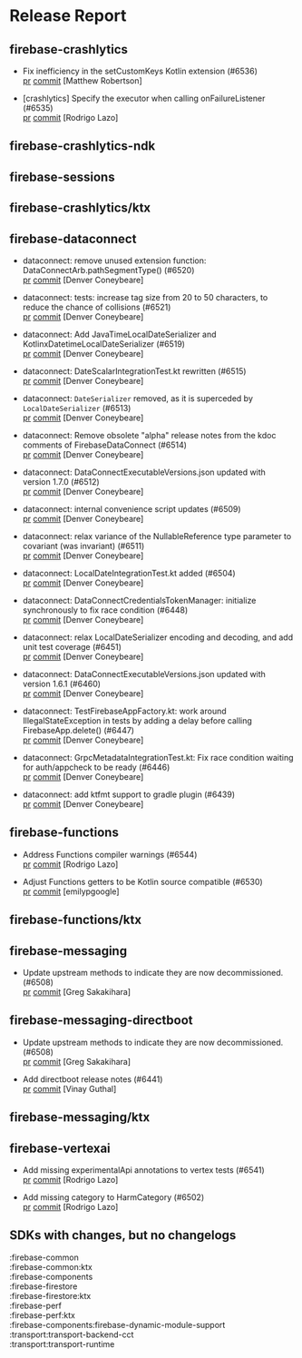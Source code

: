 # Release Report
## firebase-crashlytics
      
* Fix inefficiency in the setCustomKeys Kotlin extension (#6536)   
  [pr](https://github.com/firebase/firebase-android-sdk/pull/6536) [commit](https://github.com/firebase/firebase-android-sdk/commit/0743d5a399d1fcef159b02fe203fa83fb4e147db)  [Matthew Robertson]

* [crashlytics] Specify the executor when calling onFailureListener (#6535)   
  [pr](https://github.com/firebase/firebase-android-sdk/pull/6535) [commit](https://github.com/firebase/firebase-android-sdk/commit/c00de5a38247eafe6b920c31583707cd286d0a07)  [Rodrigo Lazo]

## firebase-crashlytics-ndk
      

## firebase-sessions
      

## firebase-crashlytics/ktx
      

## firebase-dataconnect
      
* dataconnect: remove unused extension function: DataConnectArb.pathSegmentType() (#6520)   
  [pr](https://github.com/firebase/firebase-android-sdk/pull/6520) [commit](https://github.com/firebase/firebase-android-sdk/commit/866e6bd246fde0e54fdeb5f5d0c043632edf4161)  [Denver Coneybeare]

* dataconnect: tests: increase tag size from 20 to 50 characters, to reduce the chance of collisions (#6521)   
  [pr](https://github.com/firebase/firebase-android-sdk/pull/6521) [commit](https://github.com/firebase/firebase-android-sdk/commit/4bc552f8f93871a459477842d4553b47324d1bcc)  [Denver Coneybeare]

* dataconnect: Add JavaTimeLocalDateSerializer and KotlinxDatetimeLocalDateSerializer (#6519)   
  [pr](https://github.com/firebase/firebase-android-sdk/pull/6519) [commit](https://github.com/firebase/firebase-android-sdk/commit/39e7c927399e17902659bd5e6eba1821b4bb06f2)  [Denver Coneybeare]

* dataconnect: DateScalarIntegrationTest.kt rewritten (#6515)   
  [pr](https://github.com/firebase/firebase-android-sdk/pull/6515) [commit](https://github.com/firebase/firebase-android-sdk/commit/9299c6da023c579f11f5885ec8a3b3ac8d0ce65f)  [Denver Coneybeare]

* dataconnect: `DateSerializer` removed, as it is superceded by `LocalDateSerializer` (#6513)   
  [pr](https://github.com/firebase/firebase-android-sdk/pull/6513) [commit](https://github.com/firebase/firebase-android-sdk/commit/c87f10341090733ab8cfcb7997960544950c7f89)  [Denver Coneybeare]

* dataconnect: Remove obsolete "alpha" release notes from the kdoc comments of FirebaseDataConnect (#6514)   
  [pr](https://github.com/firebase/firebase-android-sdk/pull/6514) [commit](https://github.com/firebase/firebase-android-sdk/commit/46cf77c01388c66591b3f332918e738a7416ad78)  [Denver Coneybeare]

* dataconnect: DataConnectExecutableVersions.json updated with version 1.7.0 (#6512)   
  [pr](https://github.com/firebase/firebase-android-sdk/pull/6512) [commit](https://github.com/firebase/firebase-android-sdk/commit/b61a095863c71d7c69069ce2f30e223a64ee0ae2)  [Denver Coneybeare]

* dataconnect: internal convenience script updates (#6509)   
  [pr](https://github.com/firebase/firebase-android-sdk/pull/6509) [commit](https://github.com/firebase/firebase-android-sdk/commit/848650b83f46f272b2b8aed8a5b5f504b2841d57)  [Denver Coneybeare]

* dataconnect: relax variance of the NullableReference type parameter to covariant (was invariant) (#6511)   
  [pr](https://github.com/firebase/firebase-android-sdk/pull/6511) [commit](https://github.com/firebase/firebase-android-sdk/commit/d6bfc7b33336e6e71fed2aa21c29a7194ff733e5)  [Denver Coneybeare]

* dataconnect: LocalDateIntegrationTest.kt added (#6504)   
  [pr](https://github.com/firebase/firebase-android-sdk/pull/6504) [commit](https://github.com/firebase/firebase-android-sdk/commit/c737e21b0718c10bc126bdf70d8b672307647954)  [Denver Coneybeare]

* dataconnect: DataConnectCredentialsTokenManager: initialize synchronously to fix race condition (#6448)   
  [pr](https://github.com/firebase/firebase-android-sdk/pull/6448) [commit](https://github.com/firebase/firebase-android-sdk/commit/4e2dcd0b7518c5fb84d01036c2b196f3c1363473)  [Denver Coneybeare]

* dataconnect: relax LocalDateSerializer encoding and decoding, and add unit test coverage (#6451)   
  [pr](https://github.com/firebase/firebase-android-sdk/pull/6451) [commit](https://github.com/firebase/firebase-android-sdk/commit/0eff5d3b0a6287d93a42bc32cac8abf5a6f41db8)  [Denver Coneybeare]

* dataconnect: DataConnectExecutableVersions.json updated with version 1.6.1 (#6460)   
  [pr](https://github.com/firebase/firebase-android-sdk/pull/6460) [commit](https://github.com/firebase/firebase-android-sdk/commit/57e401c42ba1c9bb295eba41939e85680c637089)  [Denver Coneybeare]

* dataconnect: TestFirebaseAppFactory.kt: work around IllegalStateException in tests by adding a delay before calling FirebaseApp.delete() (#6447)   
  [pr](https://github.com/firebase/firebase-android-sdk/pull/6447) [commit](https://github.com/firebase/firebase-android-sdk/commit/f20340a13fbe17d0a2ad3ee23a09d3a6570a68e4)  [Denver Coneybeare]

* dataconnect: GrpcMetadataIntegrationTest.kt: Fix race condition waiting for auth/appcheck to be ready (#6446)   
  [pr](https://github.com/firebase/firebase-android-sdk/pull/6446) [commit](https://github.com/firebase/firebase-android-sdk/commit/5f6bc63616e4438d2c0386f4e34a440136ebfe97)  [Denver Coneybeare]

* dataconnect: add ktfmt support to gradle plugin (#6439)   
  [pr](https://github.com/firebase/firebase-android-sdk/pull/6439) [commit](https://github.com/firebase/firebase-android-sdk/commit/6bee142400ff07250def71e2d20697f34cd1de8b)  [Denver Coneybeare]

## firebase-functions
      
* Address Functions compiler warnings (#6544)   
  [pr](https://github.com/firebase/firebase-android-sdk/pull/6544) [commit](https://github.com/firebase/firebase-android-sdk/commit/bae6706249ef35d97d555acb2d2cddb34cf145a4)  [Rodrigo Lazo]

* Adjust Functions getters to be Kotlin source compatible (#6530)   
  [pr](https://github.com/firebase/firebase-android-sdk/pull/6530) [commit](https://github.com/firebase/firebase-android-sdk/commit/04bfe558f2644e298f1f9ce0488a193985369788)  [emilypgoogle]

## firebase-functions/ktx
      

## firebase-messaging
      
* Update upstream methods to indicate they are now decommissioned. (#6508)   
  [pr](https://github.com/firebase/firebase-android-sdk/pull/6508) [commit](https://github.com/firebase/firebase-android-sdk/commit/3d6e8b2c64d9489b7dc26b09b4867c191cf021d5)  [Greg Sakakihara]

## firebase-messaging-directboot
      
* Update upstream methods to indicate they are now decommissioned. (#6508)   
  [pr](https://github.com/firebase/firebase-android-sdk/pull/6508) [commit](https://github.com/firebase/firebase-android-sdk/commit/3d6e8b2c64d9489b7dc26b09b4867c191cf021d5)  [Greg Sakakihara]

* Add directboot release notes (#6441)   
  [pr](https://github.com/firebase/firebase-android-sdk/pull/6441) [commit](https://github.com/firebase/firebase-android-sdk/commit/928b9a97e03ec7deb73e3a4e5e42a7b8647dd96f)  [Vinay Guthal]

## firebase-messaging/ktx
      

## firebase-vertexai
      
* Add missing experimentalApi annotations to vertex tests (#6541)   
  [pr](https://github.com/firebase/firebase-android-sdk/pull/6541) [commit](https://github.com/firebase/firebase-android-sdk/commit/800bc7a2c510c64c785333a1ba9fdeb363842269)  [Rodrigo Lazo]

* Add missing category to HarmCategory (#6502)   
  [pr](https://github.com/firebase/firebase-android-sdk/pull/6502) [commit](https://github.com/firebase/firebase-android-sdk/commit/28a227a172cf8377c39a24fbe9d34e757fd428a6)  [Rodrigo Lazo]


## SDKs with changes, but no changelogs
:firebase-common  
:firebase-common:ktx  
:firebase-components  
:firebase-firestore  
:firebase-firestore:ktx  
:firebase-perf  
:firebase-perf:ktx  
:firebase-components:firebase-dynamic-module-support  
:transport:transport-backend-cct  
:transport:transport-runtime